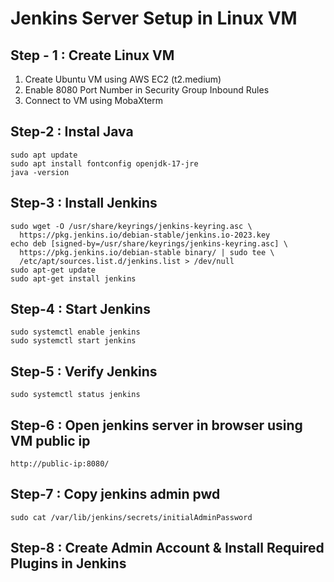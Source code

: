 # Jenkins Server Setup in Linux VM #

## Step - 1 : Create Linux VM ##

1) Create Ubuntu VM using AWS EC2 (t2.medium) <br/>
2) Enable 8080 Port Number in Security Group Inbound Rules
3) Connect to VM using MobaXterm

## Step-2 : Instal Java ##

```
sudo apt update
sudo apt install fontconfig openjdk-17-jre
java -version
```

## Step-3 : Install Jenkins ##
```
sudo wget -O /usr/share/keyrings/jenkins-keyring.asc \
  https://pkg.jenkins.io/debian-stable/jenkins.io-2023.key
echo deb [signed-by=/usr/share/keyrings/jenkins-keyring.asc] \
  https://pkg.jenkins.io/debian-stable binary/ | sudo tee \
  /etc/apt/sources.list.d/jenkins.list > /dev/null
sudo apt-get update
sudo apt-get install jenkins
```

## Step-4 : Start Jenkins ## 

```
sudo systemctl enable jenkins
sudo systemctl start jenkins
```

## Step-5 : Verify Jenkins ##

```
sudo systemctl status jenkins
```
	
## Step-6 : Open jenkins server in browser using VM public ip ##

```
http://public-ip:8080/
```

## Step-7 : Copy jenkins admin pwd ##
```
sudo cat /var/lib/jenkins/secrets/initialAdminPassword
```
	   
## Step-8 : Create Admin Account & Install Required Plugins in Jenkins ##
